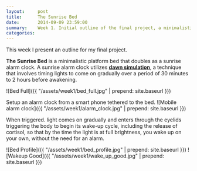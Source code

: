 ```yaml
---
layout:     post
title:      The Sunrise Bed
date:       2014-09-09 23:59:00
summary:    Week 1. Initial outline of the final project, a minimalistic platform bed that doubles as a sunrise alarm clock.
categories: 
---
```


This week I present an outline for my final project. 

**The Sunrise Bed** is a minimalistic platform bed that doubles as a sunrise alarm clock. A sunrise alarm clock utilizes [**dawn simulation**](http://www.wikiwand.com/en/Dawn_simulation), a technique that involves timing lights to come on gradually over a period of 30 minutes to 2 hours before awakening. 

![Bed Full]({{ "/assets/week1/bed_full.jpg" | prepend: site.baseurl }})

Setup an alarm clock from a smart phone tethered to the bed.
![Mobile alarm clock]({{ "/assets/week1/alarm_clock.jpg" | prepend: site.baseurl }})

When triggered. light comes on gradually and enters through the eyelids triggering the body to begin its wake-up cycle, including the release of cortisol, so that by the time the light is at full brightness, you wake up on your own, without the need for an alarm.

![Bed Profile]({{ "/assets/week1/bed_profile.jpg" | prepend: site.baseurl }})
![Wakeup Good]({{ "/assets/week1/wake_up_good.jpg" | prepend: site.baseurl }})

